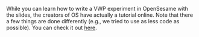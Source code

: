 While you can learn how to write a VWP experiment in OpenSesame with the slides, the creators of OS have actually a tutorial online. Note that there a few things are done differently (e.g., we tried to use as less code as possible). You can check it out [here](https://osdoc.cogsci.nl/3.3/tutorials/visual-world/#step-10-define-instructions-and-goodbye-screen).
